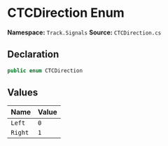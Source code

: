 # CTCDirection Enum

**Namespace:** `Track.Signals`
**Source:** `CTCDirection.cs`

## Declaration

```csharp
public enum CTCDirection
```

## Values

| Name | Value |
|------|-------|
| `Left` | `0` |
| `Right` | `1` |

